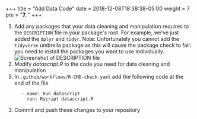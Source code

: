 +++
title = "Add Data Code"
date = 2018-12-08T18:38:38-05:00
weight = 7
pre = "<b>7. </b>"
+++

1. Add any packages that your data cleaning and manipulation requires to the `DESCRIPTION` file in your package's root. For example, we've just added the `dplyr` and `tidyr`. Note: Unfortunately you cannot add the `tidyverse` umbrella package as this will cause the package check to fail: you need to install the packages you want to use individually.
  ![Screenshot of DESCRIPTION file](/screenshots/github_actions_R_CMD_CHECK.png)
2. Modify *datascript.R* to the code you need for data cleaning and manipulation
2. In `.github/workflows/R-CMD-check.yaml` add the following code at the end of the file
```
      - name: Run datascript
        run: Rscript datascript.R
```
3. Commit and push these changes to your repository
